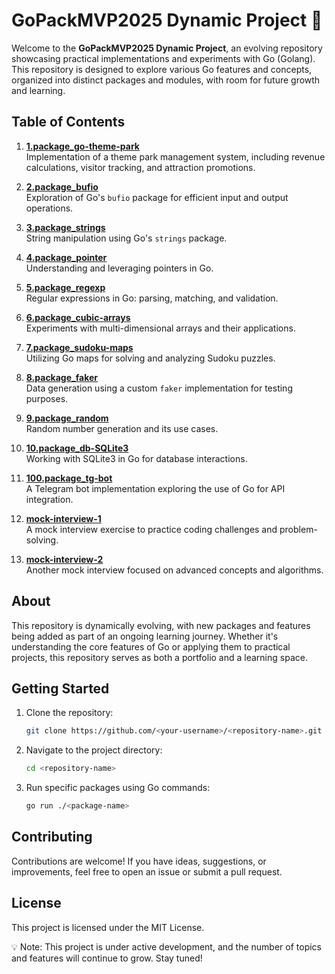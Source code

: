 # GoPackMVP2025 Dynamic Project 🚀

Welcome to the **GoPackMVP2025 Dynamic Project**, an evolving repository showcasing practical implementations and experiments with Go (Golang). This repository is designed to explore various Go features and concepts, organized into distinct packages and modules, with room for future growth and learning.

## Table of Contents
1. **[1.package_go-theme-park](./1.package_go-theme-park/)**  
   Implementation of a theme park management system, including revenue calculations, visitor tracking, and attraction promotions.

2. **[2.package_bufio](./2.package_bufio/)**  
   Exploration of Go's `bufio` package for efficient input and output operations.

3. **[3.package_strings](./3.package_strings/)**  
   String manipulation using Go's `strings` package.

4. **[4.package_pointer](./4.package_pointer/)**  
   Understanding and leveraging pointers in Go.

5. **[5.package_regexp](./5.package_regexp/)**  
   Regular expressions in Go: parsing, matching, and validation.

6. **[6.package_cubic-arrays](./6.package_cubic-arrays/)**  
   Experiments with multi-dimensional arrays and their applications.

7. **[7.package_sudoku-maps](./7.package_sudoku-maps/)**  
   Utilizing Go maps for solving and analyzing Sudoku puzzles.

8. **[8.package_faker](./8.package_faker/)**  
   Data generation using a custom `faker` implementation for testing purposes.

9. **[9.package_random](./9.package_random/)**  
   Random number generation and its use cases.

10. **[10.package_db-SQLite3](98.package_db-SQLite3/)**  
    Working with SQLite3 in Go for database interactions.

11. **[100.package_tg-bot](./100.package_tg-bot/)**  
    A Telegram bot implementation exploring the use of Go for API integration.

12. **[mock-interview-1](./mock-interview-1/)**  
    A mock interview exercise to practice coding challenges and problem-solving.

13. **[mock-interview-2](./mock-interview-2/)**  
    Another mock interview focused on advanced concepts and algorithms.

## About
This repository is dynamically evolving, with new packages and features being added as part of an ongoing learning journey. Whether it's understanding the core features of Go or applying them to practical projects, this repository serves as both a portfolio and a learning space.

## Getting Started

1. Clone the repository:
    ```bash
    git clone https://github.com/<your-username>/<repository-name>.git
    ```
2. Navigate to the project directory:
    ```bash
    cd <repository-name>
    ```
3. Run specific packages using Go commands:
    ```bash
    go run ./<package-name>
    ```

## Contributing
Contributions are welcome! If you have ideas, suggestions, or improvements, feel free to open an issue or submit a pull request.

## License
This project is licensed under the MIT License.

💡 Note: This project is under active development, and the number of topics and features will continue to grow. Stay tuned!